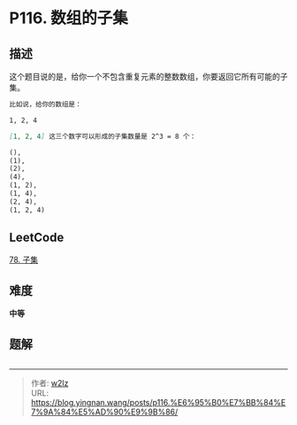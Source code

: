 # P116. 数组的子集


<!--more-->

## 描述

这个题目说的是，给你一个不包含重复元素的整数数组，你要返回它所有可能的子集。

```markdown
比如说，给你的数组是：

1, 2, 4

[1, 2, 4] 这三个数字可以形成的子集数量是 2^3 = 8 个：

(),
(1),
(2),
(4),
(1, 2),
(1, 4),
(2, 4),
(1, 2, 4)
```

## LeetCode

[78. 子集](https://leetcode.cn/problems/subsets/description/)

## 难度

**中等**

## 题解

```java

```


---

> 作者: [w2lz](https://github.com/w2lz)  
> URL: https://blog.yingnan.wang/posts/p116.%E6%95%B0%E7%BB%84%E7%9A%84%E5%AD%90%E9%9B%86/  

